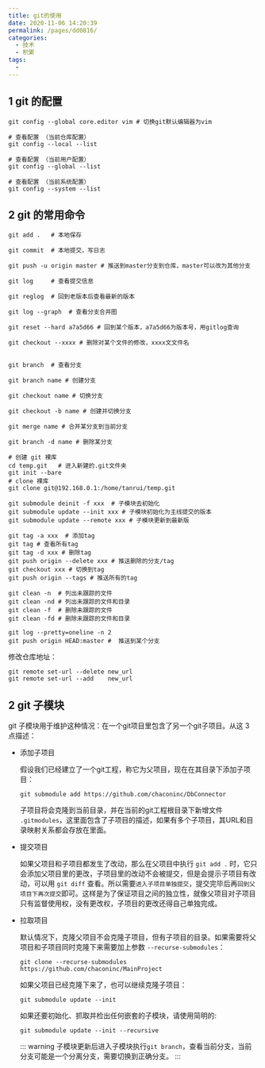 ```yaml
---
title: git的使用
date: 2020-11-06 14:20:39
permalink: /pages/dd0816/
categories: 
  - 技术
  - 积累
tags: 
  - 
---
```


## 1 git 的配置

```shell
git config --global core.editor vim # 切换git默认编辑器为vim

# 查看配置 （当前仓库配置）
git config --local --list

# 查看配置 （当前用户配置）
git config --global --list

# 查看配置 （当前系统配置）
git config --system --list
```

## 2 git 的常用命令

```shell
git add .   # 本地保存

git commit  # 本地提交，写日志

git push -u origin master # 推送到master分支到仓库，master可以改为其他分支

git log     # 查看提交信息

git reglog  # 回到老版本后查看最新的版本

git log --graph  # 查看分支合并图

git reset --hard a7a5d66 # 回到某个版本，a7a5d66为版本号，用gitlog查询

git checkout --xxxx # 删除对某个文件的修改，xxxx文文件名


git branch  # 查看分支

git branch name # 创建分支

git checkout name # 切换分支

git checkout -b name # 创建并切换分支

git merge name # 合并某分支到当前分支

git branch -d name # 删除某分支

```

```shell
# 创建 git 裸库
cd temp.git   # 进入新建的.git文件夹
git init --bare
# clone 裸库
git clone git@192.168.0.1:/home/tanrui/temp.git
```

```shell
git submodule deinit -f xxx  # 子模块去初始化
git submodule update --init xxx # 子模块初始化为主线提交的版本
git submodule update --remote xxx # 子模块更新到最新版
```

```shell
git tag -a xxx  # 添加tag
git tag # 查看所有tag
git tag -d xxx # 删除tag
git push origin --delete xxx # 推送删除的分支/tag
git checkout xxx # 切换到tag
git push origin --tags # 推送所有的tag
```

```shell
git clean -n  # 列出未跟踪的文件
git clean -nd # 列出未跟踪的文件和目录
git clean -f  # 删除未跟踪的文件
git clean -fd # 删除未跟踪的文件和目录

git log --pretty=oneline -n 2
git push origin HEAD:master #  推送到某个分支

```

修改仓库地址：
```shell
git remote set-url --delete new_url
git remote set-url --add    new_url
```

## 2 git 子模块

git 子模块用于维护这种情况：在一个git项目里包含了另一个git子项目。从这 3 点描述：

- 添加子项目

  假设我们已经建立了一个git工程，称它为父项目，现在在其目录下添加子项目：
  ```shell
  git submodule add https://github.com/chaconinc/DbConnector
  ```
  子项目将会克隆到当前目录，并在当前的git工程根目录下新增文件 `.gitmodules`，这里面包含了子项目的描述，如果有多个子项目，其URL和目录映射关系都会存放在里面。

- 提交项目
  
  如果父项目和子项目都发生了改动，那么在父项目中执行 `git add .` 时，它只会添加父项目里的更改，子项目里的改动不会被提交，但是会提示子项目有改动，可以用 `git diff` 查看。所以需要`进入子项目单独提交`，提交完毕后再`回到父项目下再次提交`即可。这样是为了保证项目之间的独立性，就像父项目对子项目只有监督使用权，没有更改权，子项目的更改还得自己单独完成。

- 拉取项目
  
  默认情况下，克隆父项目不会克隆子项目，但有子项目的目录。如果需要将父项目和子项目同时克隆下来需要加上参数 `--recurse-submodules`：
  ```shell
  git clone --recurse-submodules https://github.com/chaconinc/MainProject
  ```
  如果父项目已经克隆下来了，也可以继续克隆子项目：
  ```shell
  git submodule update --init
  ```
  如果还要初始化、抓取并检出任何嵌套的子模块，请使用简明的:
  ```shell
  git submodule update --init --recursive
  ```
  ::: warning
  子模块更新后进入子模块执行`git branch`，查看当前分支，当前分支可能是一个分离分支，需要切换到正确分支。
  :::

